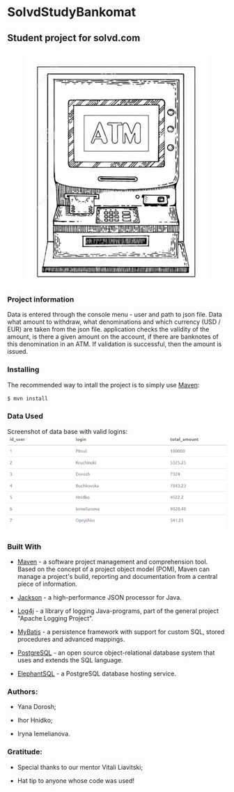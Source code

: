 # SolvdStudyBankomat

## Student  project for solvd.com

<div style="text-align:center"><img src="https://github.com/Iemelianova/Stuff/raw/master/ATM.png" />
</div>


### Project information

Data is entered through the console menu - user and path
to json file. Data what amount to withdraw, what denominations
and which currency (USD / EUR) are taken from the json file. application
checks the validity of the amount, is there a given amount on the account, if
there are banknotes of this denomination in an ATM. If validation is successful, then the amount is issued.

### Installing
The recommended way to intall the project is to simply use [Maven](https://maven.apache.org/):

```sh
$ mvn install
```
### Data Used

Screenshot of data base with valid logins:
![Screenshot](https://github.com/Iemelianova/Stuff/raw/master/inputlogins.png)

### Built With

* [Maven](https://maven.apache.org/) - a software project management and comprehension tool. Based on the concept of a project object model (POM), Maven can manage a project's build, reporting and documentation from a central piece of information.

* [Jackson](https://github.com/FasterXML/jackson/) - a high-performance JSON processor for Java.

* [Log4j](https://logging.apache.org/log4j/2.x/) - a library of logging Java-programs, part of the general project "Apache Logging Project".

* [MyBatis](https://mybatis.org/mybatis-3/) - a persistence framework with support for custom SQL, stored procedures and advanced mappings. 

* [PostgreSQL](https://www.postgresql.org/about/) - an open source object-relational database system that uses and extends the SQL language.

* [ElephantSQL](https://www.elephantsql.com/) - a PostgreSQL database hosting service.

### Authors:

- Yana Dorosh;

- Ihor Hnidko;

- Iryna Iemelianova.

### Gratitude:

- Special thanks to our mentor Vitali Liavitski;

- Hat tip to anyone whose code was used!
